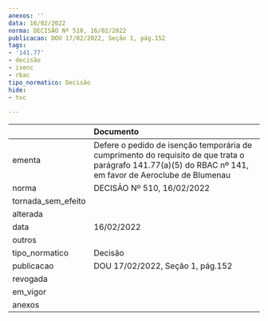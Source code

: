 ```yaml
---
anexos: ''
data: 16/02/2022
norma: DECISÃO Nº 510, 16/02/2022
publicacao: DOU 17/02/2022, Seção 1, pág.152
tags:
- '141.77'
- decisão
- isenc
- rbac
tipo_normatico: Decisão
hide: 
- toc 
 
---
```


|                    | Documento                                                                                                                                                 |
|:-------------------|:----------------------------------------------------------------------------------------------------------------------------------------------------------|
| ementa             | Defere o pedido de isenção temporária de cumprimento do requisito de que trata o parágrafo 141.77(a)(5) do RBAC nº 141, em favor de Aeroclube de Blumenau |
| norma              | DECISÃO Nº 510, 16/02/2022                                                                                                                                |
| tornada_sem_efeito |                                                                                                                                                           |
| alterada           |                                                                                                                                                           |
| data               | 16/02/2022                                                                                                                                                |
| outros             |                                                                                                                                                           |
| tipo_normatico     | Decisão                                                                                                                                                   |
| publicacao         | DOU 17/02/2022, Seção 1, pág.152                                                                                                                          |
| revogada           |                                                                                                                                                           |
| em_vigor           |                                                                                                                                                           |
| anexos             |                                                                                                                                                           |